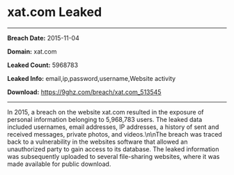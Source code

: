 # xat.com Leaked

------------
**Breach Date:** 2015-11-04

**Domain:** xat.com

**Leaked Count:** 5968783

**Leaked Info:** email,ip,password,username,Website activity

**Download:** https://9ghz.com/breach/xat.com_513545

------------
In 2015, a breach on the website xat.com resulted in the exposure of personal information belonging to 5,968,783 users. The leaked data included usernames, email addresses, IP addresses, a history of sent and received messages, private photos, and videos.\n\nThe breach was traced back to a vulnerability in the websites software that allowed an unauthorized party to gain access to its database. The leaked information was subsequently uploaded to several file-sharing websites, where it was made available for public download.
